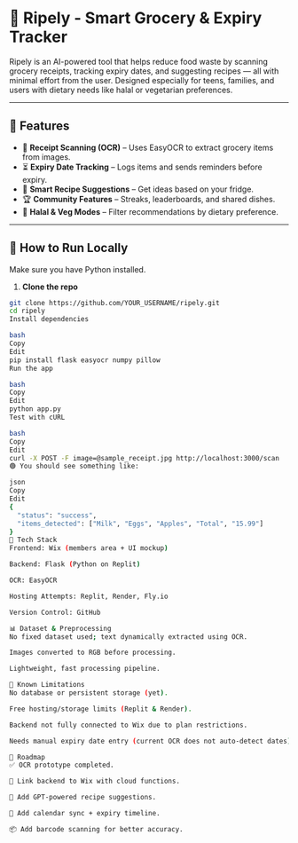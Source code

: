 # 🥬 Ripely - Smart Grocery & Expiry Tracker

Ripely is an AI-powered tool that helps reduce food waste by scanning grocery receipts, tracking expiry dates, and suggesting recipes — all with minimal effort from the user. Designed especially for teens, families, and users with dietary needs like halal or vegetarian preferences.

---

## 🚀 Features

- 📸 **Receipt Scanning (OCR)** – Uses EasyOCR to extract grocery items from images.
- ⏳ **Expiry Date Tracking** – Logs items and sends reminders before expiry.
- 🍲 **Smart Recipe Suggestions** – Get ideas based on your fridge.
- 🏆 **Community Features** – Streaks, leaderboards, and shared dishes.
- 🙌 **Halal & Veg Modes** – Filter recommendations by dietary preference.

---

## 🧪 How to Run Locally

Make sure you have Python installed.

1. **Clone the repo**

```bash
git clone https://github.com/YOUR_USERNAME/ripely.git
cd ripely
Install dependencies

bash
Copy
Edit
pip install flask easyocr numpy pillow
Run the app

bash
Copy
Edit
python app.py
Test with cURL

bash
Copy
Edit
curl -X POST -F image=@sample_receipt.jpg http://localhost:3000/scan
🟢 You should see something like:

json
Copy
Edit
{
  "status": "success",
  "items_detected": ["Milk", "Eggs", "Apples", "Total", "15.99"]
}
🧠 Tech Stack
Frontend: Wix (members area + UI mockup)

Backend: Flask (Python on Replit)

OCR: EasyOCR

Hosting Attempts: Replit, Render, Fly.io

Version Control: GitHub

📊 Dataset & Preprocessing
No fixed dataset used; text dynamically extracted using OCR.

Images converted to RGB before processing.

Lightweight, fast processing pipeline.

🧱 Known Limitations
No database or persistent storage (yet).

Free hosting/storage limits (Replit & Render).

Backend not fully connected to Wix due to plan restrictions.

Needs manual expiry date entry (current OCR does not auto-detect dates).

🔮 Roadmap
✅ OCR prototype completed.

🔄 Link backend to Wix with cloud functions.

🧠 Add GPT-powered recipe suggestions.

📅 Add calendar sync + expiry timeline.

📦 Add barcode scanning for better accuracy.

